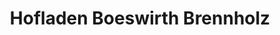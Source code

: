 ---
title: "Hofladen Boeswirth Brennholz"
url: /puchschlagen/hofladen-boeswirth-brennholz/
shop: Hofladen
---